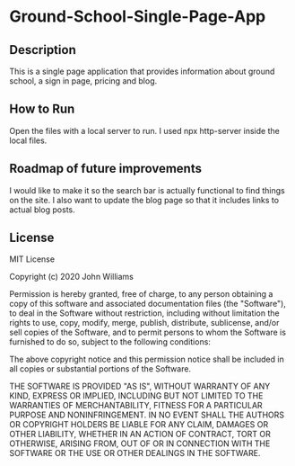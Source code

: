 # Ground-School-Single-Page-App
## Description
  This is a single page application that provides information about ground school, a sign in page, pricing and blog. 
## How to Run 
  Open the files with a local server to run. I used npx http-server inside the local files.
## Roadmap of future improvements
  I would like to make it so the search bar is actually functional to find things on the site. I also want to update the blog page so that it includes links to actual blog posts. 
## License
MIT License

Copyright (c) 2020 John Williams

Permission is hereby granted, free of charge, to any person obtaining a copy of this software and associated documentation files (the "Software"), to deal in the Software without restriction, including without limitation the rights to use, copy, modify, merge, publish, distribute, sublicense, and/or sell copies of the Software, and to permit persons to whom the Software is furnished to do so, subject to the following conditions:

The above copyright notice and this permission notice shall be included in all copies or substantial portions of the Software.

THE SOFTWARE IS PROVIDED "AS IS", WITHOUT WARRANTY OF ANY KIND, EXPRESS OR IMPLIED, INCLUDING BUT NOT LIMITED TO THE WARRANTIES OF MERCHANTABILITY, FITNESS FOR A PARTICULAR PURPOSE AND NONINFRINGEMENT. IN NO EVENT SHALL THE AUTHORS OR COPYRIGHT HOLDERS BE LIABLE FOR ANY CLAIM, DAMAGES OR OTHER LIABILITY, WHETHER IN AN ACTION OF CONTRACT, TORT OR OTHERWISE, ARISING FROM, OUT OF OR IN CONNECTION WITH THE SOFTWARE OR THE USE OR OTHER DEALINGS IN THE SOFTWARE.
